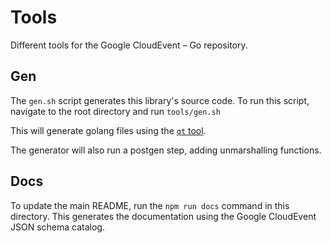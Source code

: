 # Tools

Different tools for the Google CloudEvent – Go repository.

## Gen

The `gen.sh` script generates this library's source code.
To run this script, navigate to the root directory and run `tools/gen.sh`

This will generate golang files using the [`qt` tool](https://github.com/googleapis/google-cloudevents/tree/master/tools/quicktype-wrapper).

The generator will also run a postgen step, adding unmarshalling functions.

## Docs

To update the main README, run the `npm run docs` command in this directory.
This generates the documentation using the Google CloudEvent JSON schema catalog.
